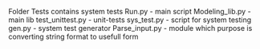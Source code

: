 Folder Tests contains system tests
Run.py - main script
Modeling_lib.py - main lib
test_unittest.py - unit-tests
sys_test.py - script for system testing
gen.py - system test generator
Parse_input.py - module which purpose is converting string format to usefull form 
